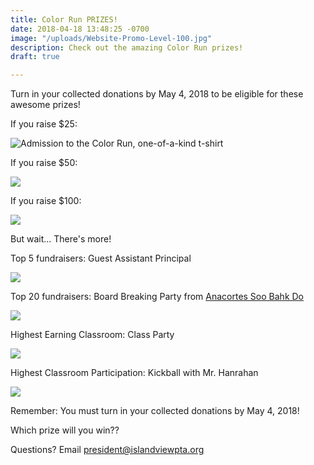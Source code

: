 ```yaml
---
title: Color Run PRIZES!
date: 2018-04-18 13:48:25 -0700
image: "/uploads/Website-Promo-Level-100.jpg"
description: Check out the amazing Color Run prizes!
draft: true

---
```

Turn in your collected donations by May 4, 2018 to be eligible for these awesome prizes!

If you raise $25:

![Admission to the Color Run, one-of-a-kind t-shirt](/uploads/Raise25-1.jpg "Admission to the Color Run, one-of-a-kind t-shirt")

If you raise $50:

![](/uploads/Raise50.jpg)

If you raise $100:

![](/uploads/Raise100.jpg)

But wait... There's more!

Top 5 fundraisers: Guest Assistant Principal

![](/uploads/FB-CR-4-01-post.jpg)

Top 20 fundraisers: Board Breaking Party from [Anacortes Soo Bahk Do](http://anacortessoobahkdo.com/ "Anacortes Soo Bahk Do")

![](/uploads/FB-CR-7-01-post.jpg)

Highest Earning Classroom: Class Party

![](/uploads/FB-CR-6-01-post.jpg)

Highest Classroom Participation: Kickball with Mr. Hanrahan

![](/uploads/FB-CR-5-01-post.jpg)

Remember: You must turn in your collected donations by May 4, 2018!

Which prize will you win?? 

Questions? Email president@islandviewpta.org